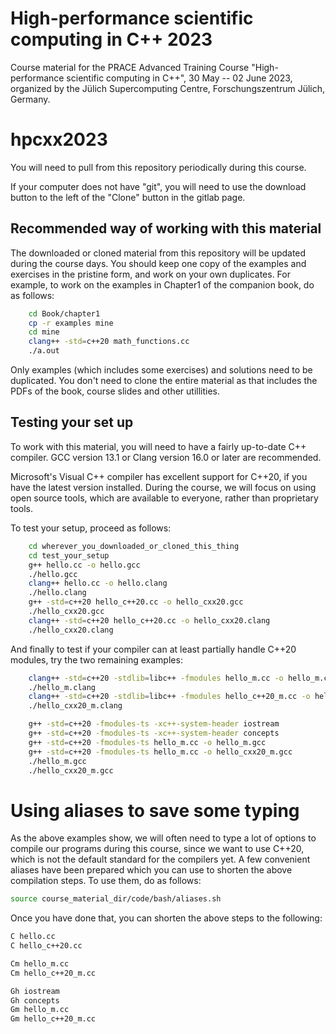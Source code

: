 # High-performance scientific computing in C++ 2023

Course material for the PRACE Advanced Training Course
"High-performance scientific computing in C++",
30 May -- 02 June 2023, organized by the Jülich Supercomputing Centre,
Forschungszentrum Jülich, Germany.

# hpcxx2023

You will need to pull from this repository periodically during this course.

If your computer does not have "git", you will need to use the download
button to the left of the "Clone" button in the gitlab page.

## Recommended way of working with this material

The downloaded or cloned material from this repository will be updated
during the course days. You should keep one copy of the examples and
exercises in the pristine form, and work on your own duplicates.
For example, to work on the examples in Chapter1 of the companion book,
do as follows:

```bash
    cd Book/chapter1
    cp -r examples mine
    cd mine
    clang++ -std=c++20 math_functions.cc
    ./a.out
```

Only examples (which includes some exercises) and solutions need to
be duplicated. You don't need to clone the entire material as that
includes the PDFs of the book, course slides and other utillities.


## Testing your set up

To work with this material, you will need to have a fairly up-to-date
C++ compiler. GCC version 13.1 or Clang version 16.0 or later are
recommended.

Microsoft's Visual C++ compiler has excellent support for C++20, if
you have the latest version installed. During the course, we will focus
on using open source tools, which are available to everyone, rather
than proprietary tools.

To test your setup, proceed as follows:

```bash
    cd wherever_you_downloaded_or_cloned_this_thing
    cd test_your_setup
    g++ hello.cc -o hello.gcc
    ./hello.gcc
    clang++ hello.cc -o hello.clang
    ./hello.clang
    g++ -std=c++20 hello_c++20.cc -o hello_cxx20.gcc
    ./hello_cxx20.gcc
    clang++ -std=c++20 hello_c++20.cc -o hello_cxx20.clang
    ./hello_cxx20.clang
```

And finally to test if your compiler can at least partially
handle C++20 modules, try the two remaining examples:

```bash
    clang++ -std=c++20 -stdlib=libc++ -fmodules hello_m.cc -o hello_m.clang
    ./hello_m.clang
    clang++ -std=c++20 -stdlib=libc++ -fmodules hello_c++20_m.cc -o hello_cxx20_m.clang
    ./hello_cxx20_m.clang

    g++ -std=c++20 -fmodules-ts -xc++-system-header iostream
    g++ -std=c++20 -fmodules-ts -xc++-system-header concepts
    g++ -std=c++20 -fmodules-ts hello_m.cc -o hello_m.gcc
    g++ -std=c++20 -fmodules-ts hello_m.cc -o hello_cxx20_m.gcc
    ./hello_m.gcc
    ./hello_cxx20_m.gcc
```

# Using aliases to save some typing

As the above examples show, we will often need to type a
lot of options to compile our programs during this course,
since we want to use C++20, which is not the default
standard for the compilers yet. A few convenient aliases
have been prepared which you can use to shorten the
above compilation steps. To use them, do as follows:

```bash
source course_material_dir/code/bash/aliases.sh
```

Once you have done that, you can shorten the above 
steps to the following: 

```bash 
C hello.cc 
C hello_c++20.cc 

Cm hello_m.cc
Cm hello_c++20_m.cc 

Gh iostream 
Gh concepts 
Gm hello_m.cc 
Gm hello_c++20_m.cc


